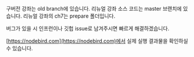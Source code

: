 구버전 강좌는 old branch에 있습니다.
리뉴얼 강좌 소스 코드는 master 브랜치에 있습니다.
리뉴얼 강좌의 ch7는 prepare 폴더입니다.

버그가 있을 시 인프런이나 깃헙 issue로 남겨주시면 빠르게 해결하겠습니다.

[https://nodebird.com](https://nodebird.com)에서 실제 실행 결과물을 확인하실 수 있습니다.
